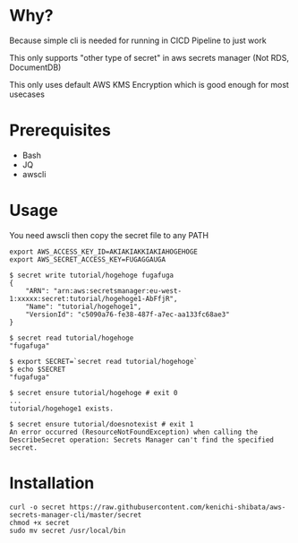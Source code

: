Why?
=======

Because simple cli is needed for running in CICD Pipeline to just work

This only supports "other type of secret" in aws secrets manager (Not RDS, DocumentDB)

This only uses default AWS KMS Encryption which is good enough for most
usecases

Prerequisites
===========
* Bash
* JQ
* awscli

Usage
==========

You need awscli then copy the secret file to any PATH

```
export AWS_ACCESS_KEY_ID=AKIAKIAKKIAKIAHOGEHOGE
export AWS_SECRET_ACCESS_KEY=FUGAGGAUGA

$ secret write tutorial/hogehoge fugafuga
{
    "ARN": "arn:aws:secretsmanager:eu-west-1:xxxxx:secret:tutorial/hogehoge1-AbFfjR",
    "Name": "tutorial/hogehoge1",
    "VersionId": "c5090a76-fe38-487f-a7ec-aa133fc68ae3"
}

$ secret read tutorial/hogehoge
"fugafuga"

$ export SECRET=`secret read tutorial/hogehoge`
$ echo $SECRET
"fugafuga"

$ secret ensure tutorial/hogehoge # exit 0
...
tutorial/hogehoge1 exists.

$ secret ensure tutorial/doesnotexist # exit 1
An error occurred (ResourceNotFoundException) when calling the DescribeSecret operation: Secrets Manager can't find the specified secret.
```

Installation
=================
```
curl -o secret https://raw.githubusercontent.com/kenichi-shibata/aws-secrets-manager-cli/master/secret 
chmod +x secret
sudo mv secret /usr/local/bin
```
